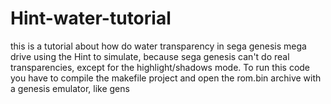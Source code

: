 # Hint-water-tutorial
this is a tutorial about how do water transparency in sega genesis mega drive using the Hint to simulate, because sega genesis can't do real transparencies, except for the highlight/shadows mode.
To run this code you have to compile the makefile project and open the rom.bin archive with a genesis emulator, like gens
